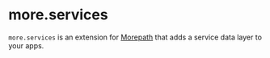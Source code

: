 # more.services
`more.services` is an extension for [Morepath](http://morepath.readthedocs.io) that adds a service data layer to your apps.
